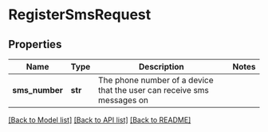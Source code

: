 # RegisterSmsRequest

## Properties
Name | Type | Description | Notes
------------ | ------------- | ------------- | -------------
**sms_number** | **str** | The phone number of a device that the user can receive sms messages on  | 

[[Back to Model list]](../README.md#documentation-for-models) [[Back to API list]](../README.md#documentation-for-api-endpoints) [[Back to README]](../README.md)


